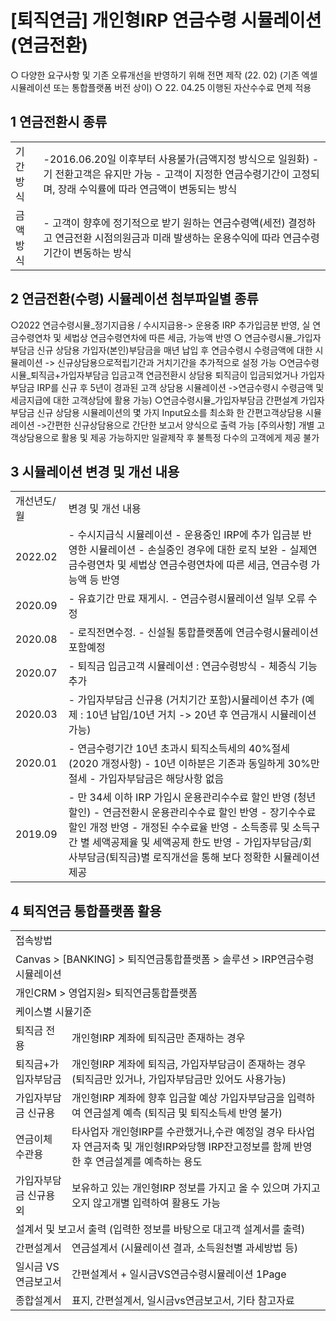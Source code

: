 # [퇴직연금] 개인형IRP 연금수령 시뮬레이션(연금전환)
○ 다양한 요구사항 및 기존 오류개선을 반영하기 위해 전면 제작
(22. 02)
(기존 엑셀 시뮬레이션 또는 통합플랫폼 버전 상이)
○ 22. 04.25 이행된 자산수수료 면제 적용
## 1 연금전환시 종류

<table><tbody><tr>
<td>
기간방식</td>
<td>-2016.06.20일 이후부터 사용불가(금액지정 방식으로 일원화)
- 기 전환고객은 유지만 가능
- 고객이 지정한 연금수령기간이 고정되며, 장래 수익률에 따라 연금액이 변동되는 방식</td></tr><tr>
<td>
금액방식</td>
<td>- 고객이 향후에 정기적으로 받기 원하는 연금수령액(세전) 결정하고 연금전환 시점의원금과 미래 발생하는 운용수익에 따라 연금수령기간이 변동하는 방식</td></tr></tbody>
</table>


## 2 연금전환(수령) 시뮬레이션 첨부파일별 종류
○2022 연금수령시뮬_정기지급용 / 수시지급용-> 운용중 IRP 추가입금분 반영, 실 연금수령연차 및 세법상 연금수령연차에 따른 세금, 가능액 반영
○ 연금수령시뮬_가입자부담금 신규 상담용 가입자(본인)부담금을 매년 납입 후 연금수령시 수령금액에 대한 시뮬레이션
-> 신규상담용으로적립기간과 거치기간을 추가적으로 설정 가능
○연금수령시뮬_퇴직금+가입자부담금 입금고객 연금전환시 상담용 퇴직금이 입금되었거나 가입자부담금 IRP를 신규 후 5년이 경과된 고객 상담용 시뮬레이션
 ->연금수령시 수령금액 및 세금지급에 대한 고객상담에 활용 가능)
○연금수령시뮬_가입자부담금 간편설계
가입자부담금 신규 상담용 시뮬레이션의 몇 가지 Input요소를 최소화 한 간편고객상담용 시뮬레이션
->간편한 신규상담용으로 간단한 보고서 양식으로 출력 가능
[주의사항]
개별 고객상담용으로 활용 및 제공 가능하지만 일괄제작 후 불특정 다수의 고객에게 제공 불가
## 3 시뮬레이션 변경 및 개선 내용

<table><tbody><tr>
<td>
개선년도/월</td>
<td>
변경 및 개선 내용</td></tr><tr>
<td>
2022.02</td>
<td>- 수시지급식 시뮬레이션
- 운용중인 IRP에 추가 입금분 반영한 시뮬레이션
- 손실중인 경우에 대한 로직 보완
- 실제연금수령연차 및 세법상 연금수령연차에 따른 세금, 연금수령 가능액 등 반영</td></tr><tr>
<td>
2020.09</td>
<td>
- 유효기간 만료 재게시. - 연금수령시뮬레이션 일부 오류 수정</td></tr><tr>
<td>
2020.08</td>
<td>
- 로직전면수정. - 신설될 통합플랫폼에 연금수령시뮬레이션 포함예정</td></tr><tr>
<td>
2020.07</td>
<td>
- 퇴직금 입금고객 시뮬레이션 : 연금수령방식 - 체증식 기능 추가</td></tr><tr>
<td>
2020.03</td>
<td>
- 가입자부담금 신규용 (거치기간 포함)시뮬레이션 추가 (예제 : 10년 납입/10년 거치 -> 20년 후 연금개시 시뮬레이션 가능)</td></tr><tr>
<td>
2020.01</td>
<td>
- 연금수령기간 10년 초과시 퇴직소득세의 40%절세 (2020 개정사항) - 10년 이하분은 기존과 동일하게 30%만 절세 - 가입자부담금은 해당사항 없음</td></tr><tr>
<td>
2019.09</td>
<td>
- 만 34세 이하 IRP 가입시 운용관리수수료 할인 반영 (청년할인) - 연금전환시 운용관리수수료 할인 반영 - 장기수수료할인 개정 반영 - 개정된 수수료율 반영 - 소득종류 및 소득구간 별 세액공제율 및 세액공제 한도 반영 - 가입자부담금/회사부담금(퇴직금)별 로직개선을 통해 보다 정확한 시뮬레이션 제공</td></tr></tbody>
</table>


## 4 퇴직연금 통합플랫폼 활용

<table><tbody><tr>
<td colspan="2">
접속방법</td></tr><tr>
<td colspan="2">
Canvas > [BANKING] > 퇴직연금통합플랫폼 > 솔루션 > IRP연금수령시뮬레이션</td></tr><tr>
<td colspan="2">
개인CRM > 영업지원> 퇴직연금통합플랫폼</td></tr><tr>
<td colspan="2">
케이스별 시뮬기준</td></tr><tr>
<td>
퇴직금 전용</td>
<td>
개인형IRP 계좌에 퇴직금만 존재하는 경우</td></tr><tr>
<td>
퇴직금+가입자부담금</td>
<td>개인형IRP 계좌에 퇴직금, 가입자부담금이 존재하는 경우
(퇴직금만 있거나, 가입자부담금만 있어도 사용가능)</td></tr><tr>
<td>
가입자부담금 신규용</td>
<td>개인형IRP 계좌에 향후 입금할 예상 가입자부담금을 입력하여 연금설계 예측
(퇴직금 및 퇴직소득세 반영 불가)</td></tr><tr>
<td>
연금이체 수관용</td>
<td>타사업자 개인형IRP를 수관했거나,수관 예정일 경우 타사업자 연금저축 및 개인형IRP와당행 IRP잔고정보를 함께 반영한 후 연금설계를 예측하는 용도</td></tr><tr>
<td>
가입자부담금 신규용 외</td>
<td>보유하고 있는 개인형IRP 정보를 가지고 올 수 있으며 가지고 오지 않고개별 입력하여 활용도 가능</td></tr><tr>
<td colspan="2">설계서 및 보고서 출력
(입력한 정보를 바탕으로 대고객 설계서를 출력)</td></tr><tr>
<td>
간편설계서</td>
<td>
연금설계서 (시뮬레이션 결과, 소득원천별 과세방법 등)</td></tr><tr>
<td>
일시금 VS 연금보고서</td>
<td>
간편설계서 + 일시금VS연금수령시뮬레이션 1Page</td></tr><tr>
<td>
종합설계서</td>
<td>
표지, 간편설계서, 일시금vs연금보고서, 기타 참고자료</td></tr></tbody>
</table>


